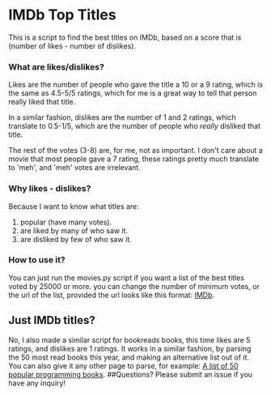 # IMDb Top Titles
This is a script to find the best titles on IMDb, based on a score that is (number of likes - number of dislikes).
### What are likes/dislikes?
Likes are the number of people who gave the title a 10 or a 9 rating, which is the same as 4.5-5/5 ratings, which for me is a great way to tell that person really liked that title. 

In a similar fashion, dislikes are the number of 1 and 2 ratings, which translate to 0.5-1/5, which are the number of people who *really* disliked that title.

The rest of the votes (3-8) are, for me, not as important. I don't care about a movie that most people gave a 7 rating, these ratings pretty much translate to 'meh', and 'meh' votes are irrelevant.
### Why likes - dislikes?
Because I want to know what titles are:
1. popular (have many votes).
2. are liked by many of who saw it.
3. are disliked by few of who saw it.
### How to use it?
You can just run the movies.py script if you want a list of the best titles voted by 25000 or more. you can change the number of minimum votes, or the url of the list, provided the url looks like this format: [IMDb](http://imdb.com/search/title?count=250&num_votes=25000,&sort=num_votes,desc&view=simple).
## Just IMDb titles?
No, I also made a similar script for bookreads books, this time likes are 5 ratings, and dislikes are 1 ratings. It works in a similar fashion, by parsing the 50 most read books this year, and making an alternative list out of it. You can also give it any other page to parse, for example:  [A list of 50 popular programming books](https://www.goodreads.com/shelf/show/programming).
##Questions?
Please submit an issue if you have any inquiry!
